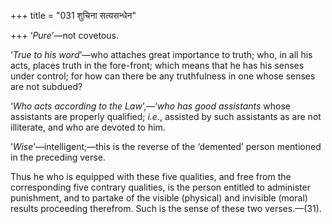 +++
title = "031 शुचिना सत्यसन्धेन"

+++
‘*Pure*’—not covetous.

‘*True to his word*’—who attaches great importance to truth; who, in all
his acts, places truth in the fore-front; which means that he has his
senses under control; for how can there be any truthfulness in one whose
senses are not subdued?

‘*Who acts according to the Law*’,—‘*who has good assistants* whose
assistants are properly qualified; *i.e*., assisted by such assistants
as are not illiterate, and who are devoted to him.

‘*Wise*’—intelligent;—this is the reverse of the ‘demented’ person
mentioned in the preceding verse.

Thus he who is equipped with these five qualities, and free from the
corresponding five contrary qualities, is the person entitled to
administer punishment, and to partake of the visible (physical) and
invisible (moral) results proceeding therefrom. Such is the sense of
these two verses.—(31).


